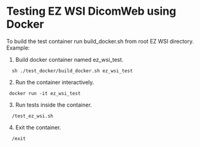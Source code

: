 # Testing EZ WSI DicomWeb using Docker

To build the test container run build_docker.sh from root EZ WSI directory.
  Example:

  1. Build docker container named ez_wsi_test.

  ```shell
    sh ./test_docker/build_docker.sh ez_wsi_test
  ```


  2. Run the container interactively.

  ```shell
   docker run -it ez_wsi_test
  ```


  3. Run tests inside the container.

  ```shell
    /test_ez_wsi.sh
  ```


  4. Exit the container.

  ```shell
    /exit
  ```
